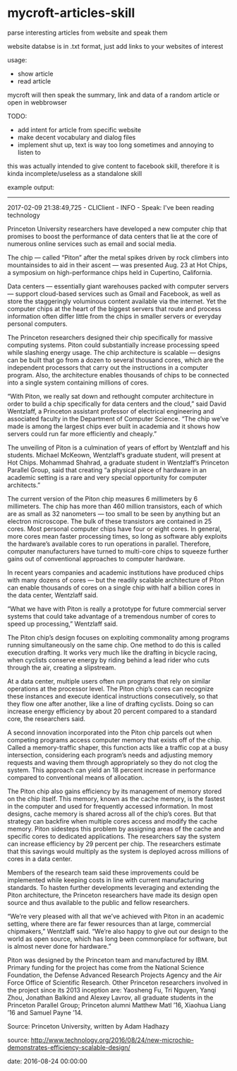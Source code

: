 # mycroft-articles-skill
parse interesting articles from website and speak them

website databse is in .txt format, just add links to your websites of interest

usage:
- show article
- read article

mycroft will then speak the summary, link and data of a random article or open in webbrowser

TODO:
- add intent for article from specific website
- make decent vocabulary and dialog files
- implement shut up, text is way too long sometimes and annoying to listen to

this was actually intended to give content to facebook skill, therefore it is kinda incomplete/useless as a standalone skill

example output:








----------
2017-02-09 21:38:49,725 - CLIClient - INFO - Speak: I've been reading technology


Princeton University researchers have developed a new computer chip that promises to boost the performance of data centers that lie at the core of numerous online services such as email and social media.

The chip — called “Piton” after the metal spikes driven by rock climbers into mountainsides to aid in their ascent — was presented Aug. 23 at Hot Chips, a symposium on high-performance chips held in Cupertino, California.

Data centers — essentially giant warehouses packed with computer servers — support cloud-based services such as Gmail and Facebook, as well as store the staggeringly voluminous content available via the internet. Yet the computer chips at the heart of the biggest servers that route and process information often differ little from the chips in smaller servers or everyday personal computers.

The Princeton researchers designed their chip specifically for massive computing systems. Piton could substantially increase processing speed while slashing energy usage. The chip architecture is scalable — designs can be built that go from a dozen to several thousand cores, which are the independent processors that carry out the instructions in a computer program. Also, the architecture enables thousands of chips to be connected into a single system containing millions of cores.

“With Piton, we really sat down and rethought computer architecture in order to build a chip specifically for data centers and the cloud,” said David Wentzlaff, a Princeton assistant professor of electrical engineering and associated faculty in the Department of Computer Science. “The chip we’ve made is among the largest chips ever built in academia and it shows how servers could run far more efficiently and cheaply.”

The unveiling of Piton is a culmination of years of effort by Wentzlaff and his students. Michael McKeown, Wentzlaff’s graduate student, will present at Hot Chips. Mohammad Shahrad, a graduate student in Wentzlaff’s Princeton Parallel Group, said that creating “a physical piece of hardware in an academic setting is a rare and very special opportunity for computer architects.”

The current version of the Piton chip measures 6 millimeters by 6 millimeters. The chip has more than 460 million transistors, each of which are as small as 32 nanometers — too small to be seen by anything but an electron microscope. The bulk of these transistors are contained in 25 cores. Most personal computer chips have four or eight cores. In general, more cores mean faster processing times, so long as software ably exploits the hardware’s available cores to run operations in parallel. Therefore, computer manufacturers have turned to multi-core chips to squeeze further gains out of conventional approaches to computer hardware.

In recent years companies and academic institutions have produced chips with many dozens of cores — but the readily scalable architecture of Piton can enable thousands of cores on a single chip with half a billion cores in the data center, Wentzlaff said.

“What we have with Piton is really a prototype for future commercial server systems that could take advantage of a tremendous number of cores to speed up processing,” Wentzlaff said.

The Piton chip’s design focuses on exploiting commonality among programs running simultaneously on the same chip. One method to do this is called execution drafting. It works very much like the drafting in bicycle racing, when cyclists conserve energy by riding behind a lead rider who cuts through the air, creating a slipstream.

At a data center, multiple users often run programs that rely on similar operations at the processor level. The Piton chip’s cores can recognize these instances and execute identical instructions consecutively, so that they flow one after another, like a line of drafting cyclists. Doing so can increase energy efficiency by about 20 percent compared to a standard core, the researchers said.

A second innovation incorporated into the Piton chip parcels out when competing programs access computer memory that exists off of the chip. Called a memory-traffic shaper, this function acts like a traffic cop at a busy intersection, considering each program’s needs and adjusting memory requests and waving them through appropriately so they do not clog the system. This approach can yield an 18 percent increase in performance compared to conventional means of allocation.

The Piton chip also gains efficiency by its management of memory stored on the chip itself. This memory, known as the cache memory, is the fastest in the computer and used for frequently accessed information. In most designs, cache memory is shared across all of the chip’s cores. But that strategy can backfire when multiple cores access and modify the cache memory. Piton sidesteps this problem by assigning areas of the cache and specific cores to dedicated applications. The researchers say the system can increase efficiency by 29 percent per chip. The researchers estimate that this savings would multiply as the system is deployed across millions of cores in a data center.

Members of the research team said these improvements could be implemented while keeping costs in line with current manufacturing standards. To hasten further developments leveraging and extending the Piton architecture, the Princeton researchers have made its design open source and thus available to the public and fellow researchers.

“We’re very pleased with all that we’ve achieved with Piton in an academic setting, where there are far fewer resources than at large, commercial chipmakers,” Wentzlaff said. “We’re also happy to give out our design to the world as open source, which has long been commonplace for software, but is almost never done for hardware.”

Piton was designed by the Princeton team and manufactured by IBM. Primary funding for the project has come from the National Science Foundation, the Defense Advanced Research Projects Agency and the Air Force Office of Scientific Research. Other Princeton researchers involved in the project since its 2013 inception are: Yaosheng Fu, Tri Nguyen, Yanqi Zhou, Jonathan Balkind and Alexey Lavrov, all graduate students in the Princeton Parallel Group; Princeton alumni Matthew Matl ’16, Xiaohua Liang ’16 and Samuel Payne ’14.

Source: Princeton University, written by Adam Hadhazy

source: http://www.technology.org/2016/08/24/new-microchip-demonstrates-efficiency-scalable-design/

date: 2016-08-24 00:00:00

